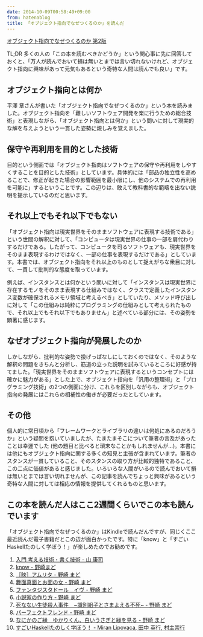 ```yaml
---
date: 2014-10-09T00:58:49+09:00
from: hatenablog
title: 「オブジェクト指向でなぜつくるのか」を読んだ
---
```


<p></p><a href="http://www.amazon.co.jp/exec/obidos/ASIN/B00ISP0QB2/r7kamura07-22/">オブジェクト指向でなぜつくるのか 第2版</a>

<p>TL;DR 多くの人の「この本を読むべきかどうか」という関心事に先に回答しておくと、「万人が読んでおいて損は無いとまでは言い切れないけれど、オブジェクト指向に興味があって元気もあるという奇特な人間は読んでも良い」です。</p>

<h2>オブジェクト指向とは何か</h2>

<p>平澤 章さんが書いた「オブジェクト指向でなぜつくるのか」という本を読みました。オブジェクト指向を「難しいソフトウェア開発を楽に行うための総合技術」と表現しながら、「オブジェクト指向とは何か」という問いに対して現実的な解を与えようという一貫した姿勢に親しみを覚えました。</p>

<h2>保守や再利用を目的とした技術</h2>

<p>目的という側面では「オブジェクト指向はソフトウェアの保守や再利用をしやすくすることを目的とした技術」としています。具体的には「部品の独立性を高めることで、修正が起きた場合の影響範囲を最小限にし、他のシステムでの再利用を可能に」するということです。この辺りは、敢えて教科書的な範疇を出ない説明を提示しているのだと思います。</p>

<h2>それ以上でもそれ以下でもない</h2>

<p>「オブジェクト指向は現実世界をそのままソフトウェアに表現する技術である」という世間の解釈に対して、「コンピュータは現実世界の仕事の一部を肩代わりするだけである。したがって、コンピュータを司るソフトウェアも、現実世界をそのまま表現するわけではなく、一部の仕事を表現するだけである」としています。本書では、オブジェクト指向をそれ以上のものとして捉えがちな衆目に対して、一貫して批判的な態度を取っています。</p>

<p>例えば、インスタンスとは何かという問いに対して「インスタンスは現実世界に存在するモノをそのまま表現する仕組みではなく、クラスで定義したインスタンス変数が確保されるメモリ領域と考えるべき」としていたり、メソッド呼び出しに対して「この仕組みは純粋にプログラミングの仕組みとして考えられたもので、それ以上でもそれ以下でもありません」と述べている部分には、その姿勢を顕著に感じます。</p>

<h2>なぜオブジェクト指向が発展したのか</h2>

<p>しかしながら、批判的な姿勢で投げっぱなしにしておくのではなく、そのような解釈の問題をきちんと分析し、筋道の立った説明を試みているところに好感が持てました。「現実世界をそのままソフトウェアに表現するというコンセプトには確かに魅力がある」とした上で、オブジェクト指向を「汎用の整理術」と「プログラミング技術」の2つの側面に分け、これらを区別しながらも、オブジェクト指向の発展にはこれらの相補性の働きが必要だったとしています。</p>

<h2>その他</h2>

<p>個人的に常日頃から「フレームワークとライブラリの違いは何処にあるのだろうか」という疑問を抱いていましたが、たまたまそこについて筆者の言及があったことは幸運でした (他の題目と比べると瑣末なことかもしれませんが…)。本書には他にもオブジェクト指向に関する多くの知見と主張が含まれています。筆者のスタンスが一貫していること、そのスタンスの取り方が比較的独特であること、この二点に価値があると感じました。いろいろな人間がいるので読んでおいて損は無いとまでは言い切れませんが、この記事を読んでちょっと興味があるという奇特な人間に対しては相応の情報を提供してくれるものと思います。</p>

<h2>この本を読んだ人はここ2週間くらいでこの本も読んでいます</h2>

<p>「オブジェクト指向でなぜつくるのか」はKindleで読んだんですが、同じくここ最近読んだ電子書籍だとこの辺が面白かったです。特に「know」と「すごいHaskellたのしく学ぼう！」が楽しめたのでお勧めです。</p>

<ol>
<li><a href="http://www.amazon.co.jp/dp/B0081WMQ4W/r7kamura07-22">入門 考える技術・書く技術 - 山 康司</a></li>
<li><a href="http://www.amazon.co.jp/dp/B00FJ1DWH8/r7kamura07-22">know - 野崎まど</a></li>
<li><a href="http://www.amazon.co.jp/dp/B00HEB99K0/r7kamura07-22">［映］アムリタ - 野崎 まど</a></li>
<li><a href="http://www.amazon.co.jp/dp/B00HEB99BY/r7kamura07-22">舞面真面とお面の女 - 野崎 まど</a></li>
<li><a href="http://www.amazon.co.jp/dp/B00G9ZLVXK/r7kamura07-22">ファンタジスタドール　イヴ - 野崎 まど</a></li>
<li><a href="http://www.amazon.co.jp/dp/B00HEB91H6/r7kamura07-22">小説家の作り方 - 野崎 まど</a></li>
<li><a href="http://www.amazon.co.jp/dp/B00HEB994G/r7kamura07-22">死なない生徒殺人事件　~識別組子とさまよえる不死~ - 野崎 まど</a></li>
<li><a href="http://www.amazon.co.jp/dp/B00HEB919E/r7kamura07-22">パーフェクトフレンド - 野崎 まど</a></li>
<li><a href="http://www.amazon.co.jp/dp/B00MXRQ0UM/r7kamura07-22">なにかのご縁　ゆかりくん、白いうさぎと縁を見る - 野崎 まど</a></li>
<li><a href="http://www.amazon.co.jp/dp/B009RO80XY/r7kamura07-22">すごいHaskellたのしく学ぼう！ - Miran Lipovaca, 田中 英行, 村主崇行</a></li>
</ol>



